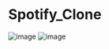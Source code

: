 # Spotify_Clone
![image](https://github.com/GauravAnandgithub/Spotify_Clone/assets/136710304/f8c26a2e-551b-45f1-a274-e90aa2bbca8c)
![image](https://github.com/GauravAnandgithub/Spotify_Clone/assets/136710304/2d935ee2-befe-4d6d-8d2f-7d8bb13aa6bc)
